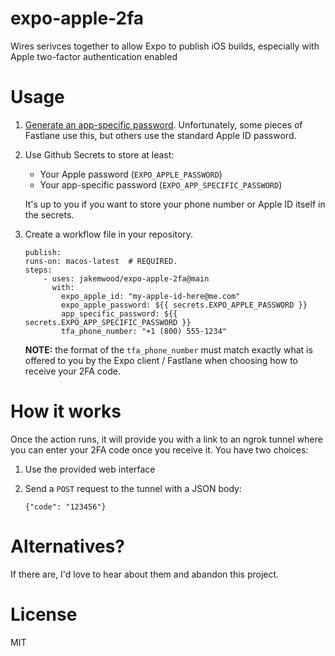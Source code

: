 # expo-apple-2fa

Wires serivces together to allow Expo to publish iOS builds, especially with Apple two-factor authentication enabled

# Usage

1. [Generate an app-specific password](https://support.apple.com/en-us/HT204397). Unfortunately, some pieces of Fastlane use this, but others use the standard Apple ID password.

2. Use Github Secrets to store at least:
    * Your Apple password (`EXPO_APPLE_PASSWORD`)
    * Your app-specific password (`EXPO_APP_SPECIFIC_PASSWORD`)

    It's up to you if you want to store your phone number or Apple ID itself in the secrets.

3. Create a workflow file in your repository.

    ```
    publish:
    runs-on: macos-latest  # REQUIRED.
    steps:
        - uses: jakemwood/expo-apple-2fa@main
          with:
            expo_apple_id: "my-apple-id-here@me.com"
            expo_apple_password: ${{ secrets.EXPO_APPLE_PASSWORD }}
            app_specific_password: ${{ secrets.EXPO_APP_SPECIFIC_PASSWORD }}
            tfa_phone_number: "+1 (800) 555-1234"
    ```

    **NOTE:** the format of the `tfa_phone_number` must match exactly what is offered to you by the Expo client / Fastlane when choosing how to receive your 2FA code.

# How it works

Once the action runs, it will provide you with a link to an ngrok tunnel where you can enter your 2FA code once you receive it. You have two choices:

1. Use the provided web interface

2. Send a `POST` request to the tunnel with a JSON body:
   ```
   {"code": "123456"}
   ```

# Alternatives?

If there are, I'd love to hear about them and abandon this project.

# License
MIT
